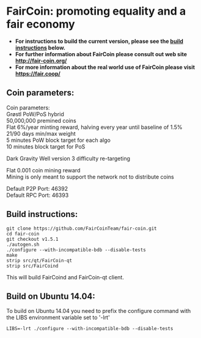 # FairCoin: promoting equality and a fair economy #

* **For instructions to build the current version, please see the [build instructions](#user-content-build-instructions) below.**
* **For further information about FairCoin please consult out web site http://fair-coin.org/**
* **For more information about the real world use of FairCoin please visit https://fair.coop/**

## Coin parameters: ##

Coin parameters:  
Grøstl PoW/PoS hybrid  
50,000,000 premined coins  
Flat 6%/year minting reward, halving every year until baseline of 1.5%  
21/90 days min/max weight  
5 minutes PoW block target for each algo  
10 minutes block target for PoS  
  
Dark Gravity Well version 3 difficulty re-targeting
  
Flat 0.001 coin mining reward  
Mining is only meant to support the network not to distribute coins  
  
Default P2P Port: 46392  
Default RPC Port: 46393  

## Build instructions: ##

```
git clone https://github.com/FairCoinTeam/fair-coin.git  
cd fair-coin  
git checkout v1.5.1  
./autogen.sh  
./configure --with-incompatible-bdb --disable-tests  
make  
strip src/qt/FairCoin-qt  
strip src/FairCoind  
```
This will build FairCoind and FairCoin-qt client.

## Build on Ubuntu 14.04: ##

To build on Ubuntu 14.04 you need to prefix the configure command with the LIBS environment variable set to '-lrt'

```
LIBS=-lrt ./configure --with-incompatible-bdb --disable-tests  
```

